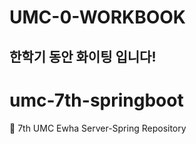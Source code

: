 
# UMC-0-WORKBOOK

## 한학기 동안 화이팅 입니다!

# umc-7th-springboot
🌼 7th UMC Ewha Server-Spring Repository

